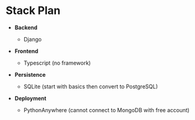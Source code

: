 # Stack Plan


- **Backend**
  - Django
&nbsp;

- **Frontend** 
  - Typescript (no framework)
&nbsp;

- **Persistence**
  - SQLite (start with basics then convert to PostgreSQL)
&nbsp;

- **Deployment**
  - PythonAnywhere (cannot connect to MongoDB with free account)